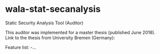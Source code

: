 # wala-stat-secanalysis
Static Security Analysis Tool (Auditor)

This auditor was implemented for a master thesis (published June 2018).
Link to the thesis from University Bremen (Germany):

Feature list:
-...


